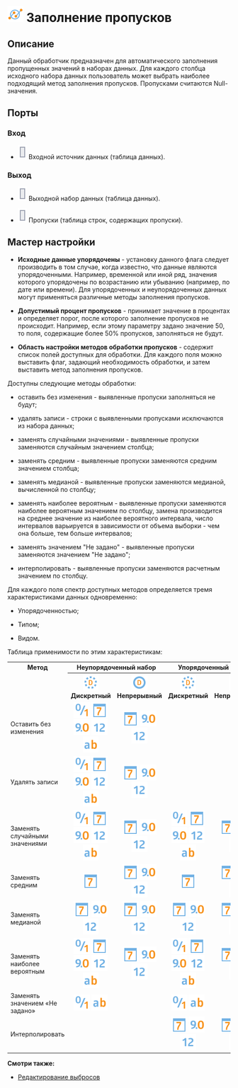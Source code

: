 # ![ ](../../media/app/icons/component-18/component-default-33.svg) Заполнение пропусков

## Описание

Данный обработчик предназначен для автоматического заполнения пропущенных значений в наборах данных.
Для каждого столбца исходного набора данных пользователь может выбрать наиболее подходящий метод заполнения пропусков. Пропусками считаются Null-значения.

## Порты

### Вход

* ![](../../media/app/icons/ports/table-inactive.svg) Входной источник данных (таблица данных). 

### Выход

* ![](../../media/app/icons/ports/table-inactive.svg) Выходной набор данных (таблица данных). 

* ![](../../media/app/icons/ports/table-inactive.svg) Пропуски (таблица строк, содержащих пропуски). 

## Мастер настройки

* **Исходные данные упорядочены** - установку данного флага следует производить в том случае, когда известно, что данные являются упорядоченными. Например, временной или иной ряд, значения которого упорядочены по возрастанию или убыванию (например, по дате или времени). Для упорядоченных и неупорядоченных данных могут применяться различные методы заполнения пропусков.

* **Допустимый процент пропусков** - принимает значение в процентах и определяет порог, после которого заполнение пропусков не происходит. Например, если этому параметру задано значение 50, то поля, содержащие более 50% пропусков, заполняться не будут.

* **Область настройки методов обработки пропусков** - содержит список полей доступных для обработки. Для каждого поля можно выставить флаг, задающий необходимость обработки, и затем выставить метод заполнения пропусков.

Доступны следующие методы обработки:

* оставить без изменения - выявленные пропуски заполняться не будут;

* удалять записи - строки с выявленными пропусками исключаются из набора данных;

* заменять случайными значениями - выявленные пропуски заменяются случайным значением столбца;

* заменять средним - выявленные пропуски заменяются средним значением столбца;

* заменять медианой - выявленные пропуски заменяются медианой, вычисленной по столбцу;

* заменять наиболее вероятным - выявленные пропуски заменяются наиболее вероятным значением по столбцу, замена производится на среднее значение из наиболее вероятного интервала, число интервалов варьируется в зависимости от объема выборки - чем она больше, тем больше интервалов;

* заменять значением "Не задано" - выявленные пропуски заменяются значением "Не задано";

* интерполировать - выявленные пропуски заменяются расчетным значением по столбцу.

Для каждого поля спектр доступных методов определяется тремя характеристиками данных одновременно:

* Упорядоченностью;

* Типом;

* Видом.

Таблица применимости по этим характеристикам:

<table>
<tr><th valign=top align=center rowspan=2>Метод</th><th align=center colspan=2>Неупорядоченный набор</th><th align=center colspan=2>Упорядоченный набор</th></tr>
<tr><th align=center><img src=../../media/app/icons/datatype-18/datatype-default-09.svg> Дискретный</th><th align=center><img src=../../media/app/icons/datatype-18/datatype-default-08.svg> Непрерывный</th><th align=center><img src=../../media/app/icons/datatype-18/datatype-default-09.svg> Дискретный</th><th align=center><img src=../../media/app/icons/datatype-18/datatype-default-08.svg> Непрерывный</th></tr>
<tr><td align=left>Оставить без изменения</td><td align=center><img src=../../media/app/icons/datatype-18/datatype-default-04.svg> <img src=../../media/app/icons/datatype-18/datatype-default-05.svg> <img src=../../media/app/icons/datatype-18/datatype-default-03.svg> <img src=../../media/app/icons/datatype-18/datatype-default-02.svg> <img src=../../media/app/icons/datatype-18/datatype-default-01.svg></td><td align=center><img src=../../media/app/icons/datatype-18/datatype-default-05.svg> <img src=../../media/app/icons/datatype-18/datatype-default-03.svg> <img src=../../media/app/icons/datatype-18/datatype-default-02.svg></td><td></td><td></td></tr>
<tr><td align=left>Удалять записи</td><td align=center><img src=../../media/app/icons/datatype-18/datatype-default-04.svg> <img src=../../media/app/icons/datatype-18/datatype-default-05.svg> <img src=../../media/app/icons/datatype-18/datatype-default-03.svg> <img src=../../media/app/icons/datatype-18/datatype-default-02.svg> <img src=../../media/app/icons/datatype-18/datatype-default-01.svg></td><td align=center><img src=../../media/app/icons/datatype-18/datatype-default-05.svg> <img src=../../media/app/icons/datatype-18/datatype-default-03.svg> <img src=../../media/app/icons/datatype-18/datatype-default-02.svg></td><td align=center></td><td align=center></td></tr>
<tr><td align=left>Заменять случайными значениями</td><td align=center><img src=../../media/app/icons/datatype-18/datatype-default-04.svg> <img src=../../media/app/icons/datatype-18/datatype-default-05.svg> <img src=../../media/app/icons/datatype-18/datatype-default-03.svg> <img src=../../media/app/icons/datatype-18/datatype-default-02.svg> <img src=../../media/app/icons/datatype-18/datatype-default-01.svg></td><td align=center><img src=../../media/app/icons/datatype-18/datatype-default-05.svg> <img src=../../media/app/icons/datatype-18/datatype-default-03.svg> <img src=../../media/app/icons/datatype-18/datatype-default-02.svg></td><td align=center><img src=../../media/app/icons/datatype-18/datatype-default-04.svg> <img src=../../media/app/icons/datatype-18/datatype-default-05.svg> <img src=../../media/app/icons/datatype-18/datatype-default-03.svg> <img src=../../media/app/icons/datatype-18/datatype-default-02.svg> <img src=../../media/app/icons/datatype-18/datatype-default-01.svg></td><td align=center><img src=../../media/app/icons/datatype-18/datatype-default-05.svg> <img src=../../media/app/icons/datatype-18/datatype-default-03.svg> <img src=../../media/app/icons/datatype-18/datatype-default-02.svg></td></tr>
<tr><td align=left>Заменять средним</td><td align=center><img src=../../media/app/icons/datatype-18/datatype-default-05.svg></td><td align=center> <img src=../../media/app/icons/datatype-18/datatype-default-05.svg> <img src=../../media/app/icons/datatype-18/datatype-default-03.svg> <img src=../../media/app/icons/datatype-18/datatype-default-02.svg></td><td align=center><img src=../../media/app/icons/datatype-18/datatype-default-05.svg></td><td align=center><img src=../../media/app/icons/datatype-18/datatype-default-05.svg> <img src=../../media/app/icons/datatype-18/datatype-default-03.svg> <img src=../../media/app/icons/datatype-18/datatype-default-02.svg></td></tr>
<tr><td align=left>Заменять медианой</td><td align=center><img src=../../media/app/icons/datatype-18/datatype-default-05.svg> <img src=../../media/app/icons/datatype-18/datatype-default-03.svg> <img src=../../media/app/icons/datatype-18/datatype-default-02.svg></td><td align=center><img src=../../media/app/icons/datatype-18/datatype-default-05.svg> <img src=../../media/app/icons/datatype-18/datatype-default-03.svg> <img src=../../media/app/icons/datatype-18/datatype-default-02.svg></td><td align=center><img src=../../media/app/icons/datatype-18/datatype-default-05.svg> <img src=../../media/app/icons/datatype-18/datatype-default-03.svg> <img src=../../media/app/icons/datatype-18/datatype-default-02.svg></td><td align=center><img src=../../media/app/icons/datatype-18/datatype-default-05.svg> <img src=../../media/app/icons/datatype-18/datatype-default-03.svg> <img src=../../media/app/icons/datatype-18/datatype-default-02.svg></td></tr>
<tr><td align=left>Заменять наиболее вероятным</td><td align=center><img src=../../media/app/icons/datatype-18/datatype-default-04.svg> <img src=../../media/app/icons/datatype-18/datatype-default-05.svg> <img src=../../media/app/icons/datatype-18/datatype-default-03.svg> <img src=../../media/app/icons/datatype-18/datatype-default-02.svg> <img src=../../media/app/icons/datatype-18/datatype-default-01.svg></td><td align=center><img src=../../media/app/icons/datatype-18/datatype-default-05.svg> <img src=../../media/app/icons/datatype-18/datatype-default-03.svg> <img src=../../media/app/icons/datatype-18/datatype-default-02.svg></td><td align=center><img src=../../media/app/icons/datatype-18/datatype-default-04.svg> <img src=../../media/app/icons/datatype-18/datatype-default-05.svg> <img src=../../media/app/icons/datatype-18/datatype-default-03.svg> <img src=../../media/app/icons/datatype-18/datatype-default-02.svg> <img src=../../media/app/icons/datatype-18/datatype-default-01.svg></td><td align=center><img src=../../media/app/icons/datatype-18/datatype-default-05.svg> <img src=../../media/app/icons/datatype-18/datatype-default-03.svg> <img src=../../media/app/icons/datatype-18/datatype-default-02.svg></td></tr>
<tr><td align=left>Заменять значением «Не задано»</td><td align=center><img src=../../media/app/icons/datatype-18/datatype-default-04.svg> <img src=../../media/app/icons/datatype-18/datatype-default-01.svg></td><td></td><td align=center><img src=../../media/app/icons/datatype-18/datatype-default-04.svg> <img src=../../media/app/icons/datatype-18/datatype-default-01.svg></td><td></td></tr>
<tr><td align=left>Интерполировать</td><td></td><td></td><td align=center><img src=../../media/app/icons/datatype-18/datatype-default-05.svg> <img src=../../media/app/icons/datatype-18/datatype-default-03.svg> <img src=../../media/app/icons/datatype-18/datatype-default-02.svg></td><td align=center><img src=../../media/app/icons/datatype-18/datatype-default-05.svg> <img src=../../media/app/icons/datatype-18/datatype-default-03.svg> <img src=../../media/app/icons/datatype-18/datatype-default-02.svg></td></tr>
</table>


**Смотри также:**

* [Редактирование выбросов](../../processors/preprocessing/editing_of_emissions.md)
